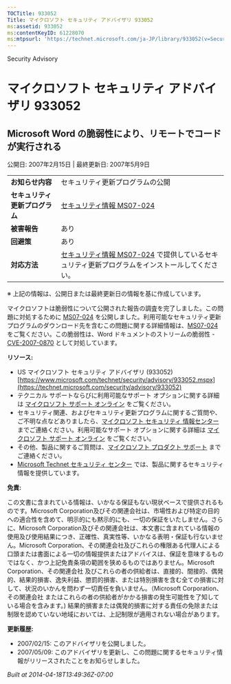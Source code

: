 ```yaml
---
TOCTitle: 933052
Title: マイクロソフト セキュリティ アドバイザリ 933052
ms:assetid: 933052
ms:contentKeyID: 61228070
ms:mtpsurl: 'https://technet.microsoft.com/ja-JP/library/933052(v=Security.10)'
---
```


Security Advisory

マイクロソフト セキュリティ アドバイザリ 933052
===============================================

Microsoft Word の脆弱性により、リモートでコードが実行される
-----------------------------------------------------------

公開日: 2007年2月15日 | 最終更新日: 2007年5月9日

|                                |                                                                                                                                                           |
|--------------------------------|-----------------------------------------------------------------------------------------------------------------------------------------------------------|
| **お知らせ内容**               | セキュリティ更新プログラムの公開                                                                                                                          |
| **セキュリティ更新プログラム** | [セキュリティ情報 MS07-024](https://technet.microsoft.com/security/bulletin/ms07-024)                                                                      |
| **被害報告**                   | あり                                                                                                                                                      |
| **回避策**                     | あり                                                                                                                                                      |
| **対応方法**                   | [セキュリティ情報 MS07-024](https://technet.microsoft.com/security/bulletin/ms07-024) で提供しているセキュリティ更新プログラムをインストールしてください。 |

※ 上記の情報は、公開日または最終更新日の情報を基に作成しています。

マイクロソフトは脆弱性について公開された報告の調査を完了しました。この問題に対処するために [MS07-024](https://technet.microsoft.com/security/bulletin/ms07-024) を公開しました。利用可能なセキュリティ更新プログラムのダウンロード先を含むこの問題に関する詳細情報は、[MS07-024](https://technet.microsoft.com/security/bulletin/ms07-024) をご覧ください。この脆弱性は、Word ドキュメントのストリームの脆弱性 - [CVE-2007-0870](https://www.cve.mitre.org/cgi-bin/cvename.cgi?name=cve-2007-0870) として対処しています。

**リソース:**

-   US マイクロソフト セキュリティ アドバイザリ (933052)
    [https://www.microsoft.com/technet/security/advisory/933052.mspx](https://technet.microsoft.com/security/advisory/933052)
-   テクニカル サポートならびに利用可能なサポート オプションに関する詳細は [マイクロソフト サポート オンライン](https://support.microsoft.com/) をご覧ください。
-   セキュリティ関連、およびセキュリティ更新プログラムに関するご質問や、ご不明な点などありましたら、[マイクロソフト セキュリティ 情報センター](https://www.microsoft.com/japan/security/sicinfo.mspx) までご連絡ください。利用可能なサポート オプションに関する詳細は [マイクロソフト サポート オンライン](https://support.microsoft.com/) をご覧ください。
-   その他、製品に関するご質問は、[マイクロソフト プロダクト サポート](https://support.microsoft.com/select/?target=assistance) までご連絡ください。
-   [Microsoft Technet セキュリティ センター](https://technet.microsoft.com/ja-jp/security/default.aspx) では、製品に関するセキュリティ情報を提供しています。

**免責:**

この文書に含まれている情報は、いかなる保証もない現状ベースで提供されるものです。Microsoft Corporation及びその関連会社は、市場性および特定の目的への適合性を含めて、明示的にも黙示的にも、一切の保証をいたしません。さらに、Microsoft Corporation及びその関連会社は、本文書に含まれている情報の使用及び使用結果につき、正確性、真実性等、いかなる表明・保証も行ないません。Microsoft Corporation、その関連会社及びこれらの権限ある代理人による口頭または書面による一切の情報提供またはアドバイスは、保証を意味するものではなく、かつ上記免責条項の範囲を狭めるものではありません。Microsoft Corporation、その関連会社 及びこれらの者の供給者は、直接的、間接的、偶発的、結果的損害、逸失利益、懲罰的損害、または特別損害を含む全ての損害に対して、状況のいかんを問わず一切責任を負いません。（Microsoft Corporation、その関連会社 またはこれらの者の供給者がかかる損害の発生可能性を了知している場合を含みます。) 結果的損害または偶発的損害に対する責任の免除または制限を認めていない地域においては、上記制限が適用されない場合があります。

**更新履歴:**

-   2007/02/15: このアドバイザリを公開しました。
-   2007/05/09: このアドバイザリを更新し、この問題に関するセキュリティ情報がリリースされたことをお知らせしました。

*Built at 2014-04-18T13:49:36Z-07:00*
